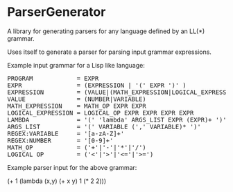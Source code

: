 ParserGenerator
===============

A library for generating parsers for any language defined by an LL(*) grammar.

Uses itself to generate a parser for parsing input grammar expressions.

Example input grammar for a Lisp like language:

<pre>
PROGRAM            = EXPR
EXPR               = (EXPRESSION | '(' EXPR ')' )
EXPRESSION         = (VALUE|(MATH_EXPRESSION|LOGICAL_EXPRESSION|LAMBDA))
VALUE              = (NUMBER|VARIABLE)
MATH_EXPRESSION    = MATH_OP EXPR EXPR
LOGICAL_EXPRESSION = LOGICAL_OP EXPR EXPR EXPR EXPR
LAMBDA             = '(' 'lambda' ARGS_LIST EXPR (EXPR)+ ')'
ARGS_LIST          = '(' VARIABLE (',' VARIABLE)* ')'
REGEX:VARIABLE     = '[a-zA-Z]+'
REGEX:NUMBER       = '[0-9]+'
MATH_OP            = ('+'|'-'|'*'|'/')
LOGICAL_OP         = ('<'|'>'|'<='|'>=')
</pre>

Example parser input for the above grammar:

(+ 1 (lambda (x,y) (+ x y) 1 (* 2 2)))
